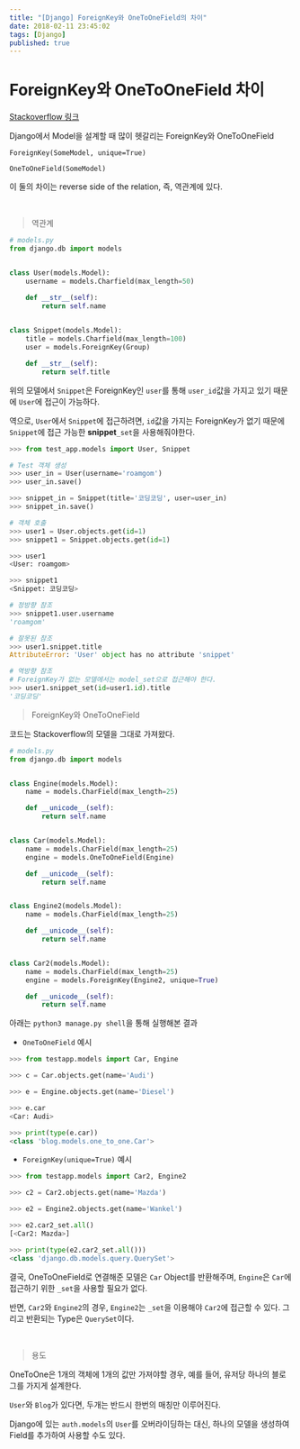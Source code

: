 ```yaml
---
title: "[Django] ForeignKey와 OneToOneField의 차이"
date: 2018-02-11 23:45:02
tags: [Django]
published: true
---
```



# ForeignKey와 OneToOneField 차이

[Stackoverflow 링크](https://stackoverflow.com/questions/5870537/whats-the-difference-between-django-onetoonefield-and-foreignkey)


Django에서 Model을 설계할 때 많이 헷갈리는 ForeignKey와 OneToOneField

`ForeignKey(SomeModel, unique=True)`

`OneToOneField(SomeModel)`

이 둘의 차이는 reverse side of the relation, 즉, 역관계에 있다.

<br>

> 역관계

```python
# models.py
from django.db import models


class User(models.Model):
    username = models.Charfield(max_length=50)

    def __str__(self):
        return self.name
    

class Snippet(models.Model):
    title = models.Charfield(max_length=100)
    user = models.ForeignKey(Group)

    def __str__(self):
        return self.title
```

위의 모델에서 `Snippet`은 ForeignKey인 `user`를 통해 `user_id`값을 가지고 있기 때문에 `User`에 접근이 가능하다.

역으로, `User`에서 `Snippet`에 접근하려면, `id`값을 가지는 ForeignKey가 없기 때문에 `Snippet`에 접근 가능한 **snippet**`_set`을 사용해줘야한다.

```python
>>> from test_app.models import User, Snippet

# Test 객체 생성
>>> user_in = User(username='roamgom')
>>> user_in.save()

>>> snippet_in = Snippet(title='코딩코딩', user=user_in)
>>> snippet_in.save()

# 객체 호출
>>> user1 = User.objects.get(id=1)
>>> snippet1 = Snippet.objects.get(id=1)

>>> user1
<User: roamgom>

>>> snippet1
<Snippet: 코딩코딩>

# 정방향 참조
>>> snippet1.user.username
'roamgom'

# 잘못된 참조
>>> user1.snippet.title
AttributeError: 'User' object has no attribute 'snippet'

# 역방향 참조
# ForeignKey가 없는 모델에서는 model_set으로 접근해야 한다.
>>> user1.snippet_set(id=user1.id).title
'코딩코딩'
```

> ForeignKey와  OneToOneField

코드는 Stackoverflow의 모델을 그대로 가져왔다.

```python
# models.py
from django.db import models


class Engine(models.Model):
    name = models.CharField(max_length=25)

    def __unicode__(self):
        return self.name


class Car(models.Model):
    name = models.CharField(max_length=25)
    engine = models.OneToOneField(Engine)

    def __unicode__(self):
        return self.name


class Engine2(models.Model):
    name = models.CharField(max_length=25)

    def __unicode__(self):
        return self.name


class Car2(models.Model):
    name = models.CharField(max_length=25)
    engine = models.ForeignKey(Engine2, unique=True)

    def __unicode__(self):
        return self.name
```

아래는 `python3 manage.py shell`을 통해 실행해본 결과

* `OneToOneField` 예시

```python
>>> from testapp.models import Car, Engine

>>> c = Car.objects.get(name='Audi')

>>> e = Engine.objects.get(name='Diesel')

>>> e.car
<Car: Audi>

>>> print(type(e.car))
<class 'blog.models.one_to_one.Car'>
```

* `ForeignKey(unique=True)` 예시

```python
>>> from testapp.models import Car2, Engine2

>>> c2 = Car2.objects.get(name='Mazda')

>>> e2 = Engine2.objects.get(name='Wankel')

>>> e2.car2_set.all()
[<Car2: Mazda>]

>>> print(type(e2.car2_set.all()))
<class 'django.db.models.query.QuerySet'>
```

결국, OneToOneField로 연결해준 모델은 `Car` Object를 반환해주며, `Engine`은 `Car`에 접근하기 위한 `_set`을 사용할 필요가 없다.

반면, `Car2`와 `Engine2`의 경우, `Engine2`는 `_set`을 이용해야 `Car2`에 접근할 수 있다. 그리고 반환되는 Type은 `QuerySet`이다.

<br>

> 용도

OneToOne은 1개의 객체에 1개의 값만 가져야할 경우,
예를 들어, 유저당 하나의 블로그를 가지게 설계한다.

`User`와 `Blog`가 있다면, 두개는 반드시 한번의 매칭만 이루어진다.

Django에 있는 `auth.models`의 `User`를 오버라이딩하는 대신, 하나의 모델을 생성하여 Field를 추가하여 사용할 수도 있다.

